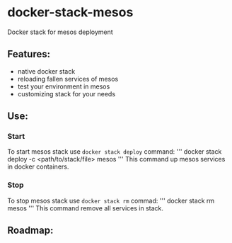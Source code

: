 # docker-stack-mesos
Docker stack for mesos deployment

## Features:
- native docker stack
- reloading fallen services of mesos
- test your environment in mesos
- customizing stack for your needs

## Use:
### Start
To start mesos stack use `docker stack deploy` command:
'''
docker stack deploy -c <path/to/stack/file> mesos
'''
This command up mesos services in docker containers.

### Stop
To stop mesos stack use `docker stack rm` commad:
'''
docker stack rm mesos
'''
This command remove all services in stack.

## Roadmap:
